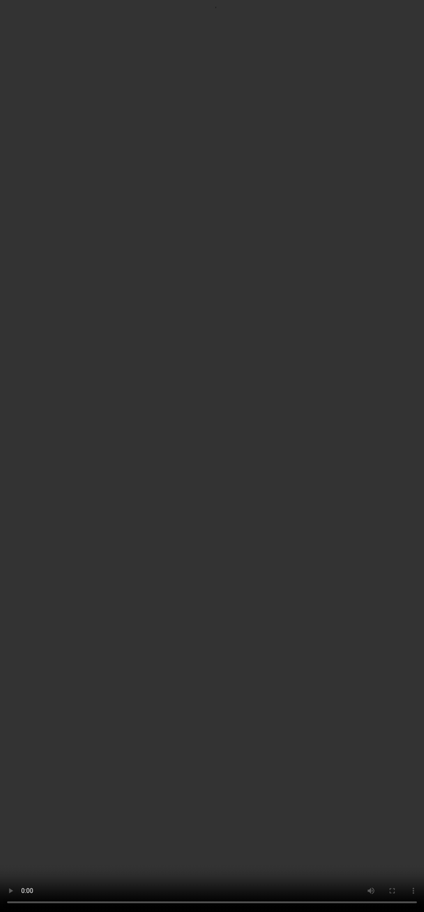 # Framing a good question

<video src="${PRIVATE_VIDEO_RAG_3}" frameborder="0" allowfullscreen style="position: absolute; top: 0; left: 0; width: 100%; height: 100%; border: none; object-fit: cover;" controls="" controlslist="nodownload nofullscreen" style="width: 100%" />

A high-quality question is one that includes multiple sub-questions and references information from various sections of the document. When framing such a question, it should be structured like a user’s natural query to an assistant.

A well-crafted question integrates not necessarily all but multiple creative elements from the image below.

<img height="550" width="900" src="${PRIVATE_IMAGE_GOOD_QUERY_1}" />

Let’s look at our example - 
<a href="https://file.notion.so/f/f/ed1516c6-7c5f-46df-8753-39adc8858a24/ca893a06-aeb3-403c-93d0-710b82d6029f/UNICEF_Annual_report_2023_EN.pdf?table=block&id=1932951e-2f4c-815e-a259-f3efedcd8269&spaceId=ed1516c6-7c5f-46df-8753-39adc8858a24&expirationTimestamp=1740254400000&signature=Y3K47gbFPiHg_Wg0sw5e06MUTGwZFE4HJUPATu-hQQ0&downloadName=UNICEF+Annual+report+2023+EN.pdf" 
   target="_blank" 
   rel="noopener noreferrer">
   UNICEF Annual Report 2023
</a> 
- and create a good question.

Based on the sections we selected, a good query could be

:::note
**QUERY**

What initiatives have been taken to improve access to education and skill development by UNICEF in 2023? What has been the impact of these initiatives?
:::

### **Bonus tip for you**

:::tip
💡**Pro tip**
*Don’t include any kind of reasoning in your query (No calculations, No logical reasoning, No data-driven reasonings) - We are training it to retrieve information not perform any analysis.*
:::

## Take Home Assigment

Create multiple questions from the document in use as the working example. Create a mix of good questions and poor questions. Learners need to distinguish between them and provide reasoning.